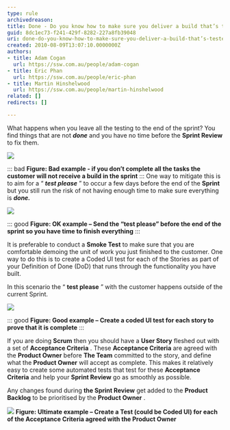 ```yaml
---
type: rule
archivedreason: 
title: Done - Do you know how to make sure you deliver a build that’s tested every Sprint
guid: 8dc1ec73-f241-429f-8282-227a8fb39048
uri: done-do-you-know-how-to-make-sure-you-deliver-a-build-that’s-tested-every-sprint
created: 2010-08-09T13:07:10.0000000Z
authors:
- title: Adam Cogan
  url: https://ssw.com.au/people/adam-cogan
- title: Eric Phan
  url: https://ssw.com.au/people/eric-phan
- title: Martin Hinshelwood
  url: https://ssw.com.au/people/martin-hinshelwood
related: []
redirects: []

---
```


What happens when you leave all the testing to the end of the sprint? You find things that are not  ***done*** and you have no time before the  **Sprint Review** to fix them.

<!--endintro-->

![](RuleBuildEverySprintBad.png) 

::: bad
 **Figure: Bad example - if you don’t complete all the tasks the customer will not receive a build in the sprint** 
:::
One way to mitigate this is to aim for a “ ***test please*** ” to occur a few days before the end of the  **Sprint** but you still run the risk of not having enough time to make sure everything is  ***done.*** 

![](RuleBuildEverySprintOK.png)


::: good
 **Figure: OK example – Send the “test please” before the end of the sprint so you have time to finish everything** 
:::

It is preferable to conduct a  **Smoke Test** to make sure that you are comfortable demoing the unit of work you just finished to the customer. One way to do this is to create a Coded UI test for each of the Stories as part of your Definition of Done (DoD) that runs through the functionality you have built.

In this scenario the “ **test please** ” with the customer happens outside of the current Sprint. 

![](RuleBuildEverySprintGOOD.png)


::: good
 **Figure: Good example – Create a coded UI test for each story to prove that it is complete** 
:::

If you are doing  **Scrum** then you should have a  **User Story** fleshed out with a set of  **Acceptance Criteria** . These  **Acceptance Criteria** are agreed with the  **Product Owner** before  **The Team** committed to the story, and define what the  **Product Owner** will accept as complete. This makes it relatively easy to create some automated tests that test for these  **Acceptance Criteria** and help your  **Sprint Review** go as smoothly as possible.

Any changes found during  **the Sprint Review** get added to the  **Product Backlog** to be prioritised by the  **Product Owner** . 

![](RuleBuildEverySprintUltimate.png)
**Figure: Ultimate example – Create a Test (could be Coded UI) for each of the Acceptance Criteria agreed with the Product Owner**
